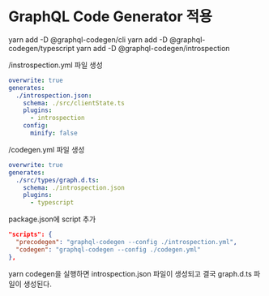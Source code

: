 # GraphQL Code Generator 적용

yarn add -D @graphql-codegen/cli
yarn add -D @graphql-codegen/typescript
yarn add -D @graphql-codegen/introspection

/instrospection.yml 파일 생성

```yml
overwrite: true
generates:
  ./introspection.json:
    schema: ./src/clientState.ts
    plugins:
      - introspection
    config:
      minify: false
```

/codegen.yml 파일 생성

```yml
overwrite: true
generates:
  ./src/types/graph.d.ts:
    schema: ./introspection.json
    plugins:
      - typescript
```

package.json에 script 추가

```json
"scripts": {
  "precodegen": "graphql-codegen --config ./introspection.yml",
  "codegen": "graphql-codegen --config ./codegen.yml"
},
```

yarn codegen을 실행하면 introspection.json 파일이 생성되고 결국 graph.d.ts 파일이 생성된다.

